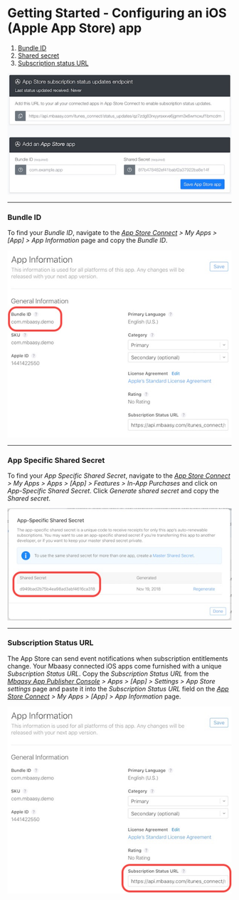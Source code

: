 # Getting Started - Configuring an iOS (Apple App Store) app

1. [Bundle ID](#bundle-id)
1. [Shared secret](#shared-secret)
1. [Subscription status URL](#subscription-status-url)

![App Store Settings](/assets/images/app_store/app_store_settings.jpg)

---

### Bundle ID

To find your *Bundle ID*, navigate to the *[App Store Connect](https://appstoreconnect.apple.com) > My Apps > [App] > App Information* page and copy the *Bundle ID*.

![Bundle ID](/assets/images/app_store/bundle_id.jpg)

---

### App Specific Shared Secret

To find your *App Specific Shared Secret*, navigate to the *[App Store Connect](https://appstoreconnect.apple.com) > My Apps > Apps > [App] > Features > In-App Purchases* and click on *App-Specific Shared Secret*. Click *Generate shared secret* and copy the *Shared secret*.

![Shared secret](/assets/images/app_store/shared_secret.jpg)

---

### Subscription Status URL

The App Store can send event notifications when subscription entitlements change. Your Mbaasy connected iOS apps come furnished with a unique *Subscription Status URL*. Copy the *Subscription Status URL* from the *[Mbaasy App Publisher Console](https://console.mbaasy.com) > Apps > [App] > Settings > App Store settings* page and paste it into the *Subscription Status URL* field on the *[App Store Connect](https://appstoreconnect.apple.com) > My Apps > [App] > App Information* page.

![Subscription Status URL](/assets/images/app_store/subscription_status_url.jpg)
